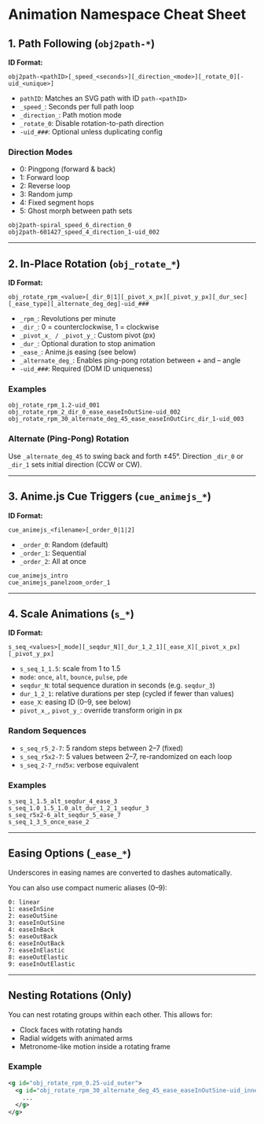 
# Animation Namespace Cheat Sheet

## 1. Path Following (`obj2path-*`)

**ID Format:**

```
obj2path-<pathID>[_speed_<seconds>][_direction_<mode>][_rotate_0][-uid_<unique>]
```

- `pathID`: Matches an SVG path with ID `path-<pathID>`
- `_speed_`: Seconds per full path loop
- `_direction_`: Path motion mode
- `_rotate_0`: Disable rotation-to-path direction
- `-uid_###`: Optional unless duplicating config

### Direction Modes

- 0: Pingpong (forward & back)
- 1: Forward loop
- 2: Reverse loop
- 3: Random jump
- 4: Fixed segment hops
- 5: Ghost morph between path sets

```plaintext
obj2path-spiral_speed_6_direction_0
obj2path-601427_speed_4_direction_1-uid_002
```

---

## 2. In-Place Rotation (`obj_rotate_*`)

**ID Format:**

```
obj_rotate_rpm_<value>[_dir_0|1][_pivot_x_px][_pivot_y_px][_dur_sec][_ease_type][_alternate_deg_deg]-uid_###
```

- `_rpm_`: Revolutions per minute
- `_dir_`: 0 = counterclockwise, 1 = clockwise
- `_pivot_x_ / _pivot_y_`: Custom pivot (px)
- `_dur_`: Optional duration to stop animation
- `_ease_`: Anime.js easing (see below)
- `_alternate_deg_`: Enables ping-pong rotation between + and – angle
- `-uid_###`: Required (DOM ID uniqueness)

### Examples

```plaintext
obj_rotate_rpm_1.2-uid_001
obj_rotate_rpm_2_dir_0_ease_easeInOutSine-uid_002
obj_rotate_rpm_30_alternate_deg_45_ease_easeInOutCirc_dir_1-uid_003
```

### Alternate (Ping-Pong) Rotation

Use `_alternate_deg_45` to swing back and forth ±45°. Direction `_dir_0` or `_dir_1` sets initial direction (CCW or CW).

---

## 3. Anime.js Cue Triggers (`cue_animejs_*`)

**ID Format:**

```
cue_animejs_<filename>[_order_0|1|2]
```

- `_order_0`: Random (default)
- `_order_1`: Sequential
- `_order_2`: All at once

```plaintext
cue_animejs_intro
cue_animejs_panelzoom_order_1
```

---

## 4. Scale Animations (`s_*`)

**ID Format:**

```
s_seq_<values>[_mode][_seqdur_N][_dur_1_2_1][_ease_X][_pivot_x_px][_pivot_y_px]
```

- `s_seq_1_1.5`: scale from 1 to 1.5
- `mode`: `once`, `alt`, `bounce`, `pulse`, `pde`
- `seqdur_N`: total sequence duration in seconds (e.g. `seqdur_3`)
- `dur_1_2_1`: relative durations per step (cycled if fewer than values)
- `ease_X`: easing ID (0–9, see below)
- `pivot_x_`, `pivot_y_`: override transform origin in px

### Random Sequences

- `s_seq_r5_2-7`: 5 random steps between 2–7 (fixed)
- `s_seq_r5x2-7`: 5 values between 2–7, re-randomized on each loop
- `s_seq_2-7_rnd5x`: verbose equivalent

### Examples

```plaintext
s_seq_1_1.5_alt_seqdur_4_ease_3
s_seq_1.0_1.5_1.0_alt_dur_1_2_1_seqdur_3
s_seq_r5x2-6_alt_seqdur_5_ease_7
s_seq_1_3_5_once_ease_2
```

---

## Easing Options (`_ease_*`)

Underscores in easing names are converted to dashes automatically.

You can also use compact numeric aliases (0–9):

```plaintext
0: linear
1: easeInSine
2: easeOutSine
3: easeInOutSine
4: easeInBack
5: easeOutBack
6: easeInOutBack
7: easeInElastic
8: easeOutElastic
9: easeInOutElastic
```

---

## Nesting Rotations (Only)

You can nest rotating groups within each other. This allows for:

- Clock faces with rotating hands  
- Radial widgets with animated arms  
- Metronome-like motion inside a rotating frame

### Example

```xml
<g id="obj_rotate_rpm_0.25-uid_outer">
  <g id="obj_rotate_rpm_30_alternate_deg_45_ease_easeInOutSine-uid_inner">
    ...
  </g>
</g>
```
